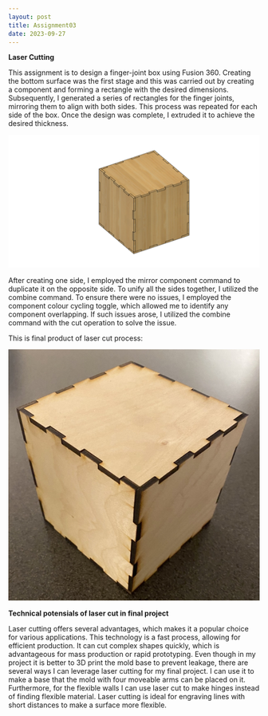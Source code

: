 ```yaml
---
layout: post
title: Assignment03
date: 2023-09-27
---
```



**Laser Cutting**




This assignment is to design a finger-joint box using Fusion 360. Creating the bottom surface was the first stage and this was carried out by creating a component and forming a rectangle with the desired dimensions. Subsequently, I generated a series of rectangles for the finger joints, mirroring them to align with both sides. This process was repeated for each side of the box. Once the design was complete, I extruded it to achieve the desired thickness.



![CAD model](box.png)


After creating one side, I employed the mirror component command to duplicate it on the opposite side. To unify all the sides together, I utilized the combine command. To ensure there were no issues, I employed the component colour cycling toggle, which allowed me to identify any component overlapping. If such issues arose, I utilized the combine command with the cut operation to solve the issue.

This is final product of laser cut process:


![Final Product](lasercutbox1.jpg)






**Technical potensials of laser cut in final project**


Laser cutting offers several advantages, which makes it a popular choice for various applications. This technology is a fast process, allowing for efficient production. It can cut complex shapes quickly, which is advantageous for mass production or rapid prototyping.
Even though in my project it is better to 3D print the mold base to prevent leakage, there are several ways I can leverage laser cutting for my final project. I can use it to make a base that the mold with four moveable arms can be placed on it. Furthermore, for the flexible walls I can use laser cut to make hinges instead of finding flexible material. Laser cutting is ideal for engraving lines with short distances to make a surface more flexible. 
